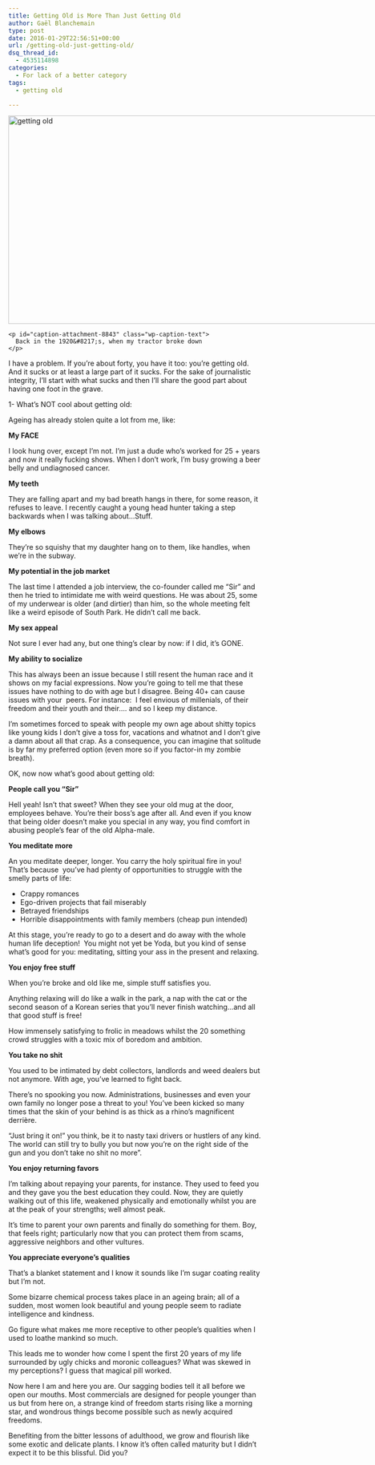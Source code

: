 ```yaml
---
title: Getting Old is More Than Just Getting Old
author: Gaël Blanchemain
type: post
date: 2016-01-29T22:56:51+00:00
url: /getting-old-just-getting-old/
dsq_thread_id:
  - 4535114898
categories:
  - For lack of a better category
tags:
  - getting old

---
```

<div>
  <div id="attachment_8843" style="width: 998px" class="wp-caption aligncenter">
    <img aria-describedby="caption-attachment-8843" class="wp-image-8843" src="http://www.gr0wing.com/wp-content/uploads/2016/01/Old_Cart-1024x431.jpg" alt="getting old" width="988" height="416" srcset="https://www.gr0wing.com/wp-content/uploads/2016/01/Old_Cart-1024x431.jpg 1024w, https://www.gr0wing.com/wp-content/uploads/2016/01/Old_Cart-300x126.jpg 300w, https://www.gr0wing.com/wp-content/uploads/2016/01/Old_Cart-768x323.jpg 768w, https://www.gr0wing.com/wp-content/uploads/2016/01/Old_Cart-150x63.jpg 150w, https://www.gr0wing.com/wp-content/uploads/2016/01/Old_Cart.jpg 1257w" sizes="(max-width: 988px) 100vw, 988px" />
    
    <p id="caption-attachment-8843" class="wp-caption-text">
      Back in the 1920&#8217;s, when my tractor broke down
    </p>
  </div>
</div>

<div>
</div>

<div>
</div>

<div>
  <p class="p1">
    <span class="s1">I have a problem. If you’re about forty, you have it too: you&#8217;re getting old. And it sucks or at least a large part of it sucks. For the sake of journalistic integrity, I&#8217;ll start with what sucks and then I&#8217;ll share the good part about having one foot in the grave.</span>
  </p>
  
  <p class="p1">
    <span class="s1">1- What’s NOT cool about getting old:</span>
  </p>
  
  <p class="p1">
    <span class="s1">Ageing has already stolen quite a lot from me, like:</span>
  </p>
  
  <p class="p1">
    <span class="s1"><b>My FACE</b></span>
  </p>
  
  <p class="p1">
    <span class="s1">I look hung over, except I&#8217;m not. I&#8217;m just a dude who&#8217;s worked for 25 + years and now it really fucking shows. When I don&#8217;t work, I&#8217;m busy growing a beer belly and undiagnosed cancer.</span>
  </p>
  
  <p class="p1">
    <span class="s1"><b>My teeth</b></span>
  </p>
  
  <p class="p1">
    <span class="s1">They are falling apart and my bad breath hangs in there, for some reason, it refuses to leave. I recently caught a young head hunter taking a step backwards when I was talking about&#8230;Stuff.</span>
  </p>
  
  <p class="p1">
    <span class="s1"><b>My elbows</b></span>
  </p>
  
  <p class="p1">
    <span class="s1">They&#8217;re so squishy that my daughter hang on to them, like handles, when we&#8217;re in the subway. </span>
  </p>
  
  <p class="p1">
    <span class="s1"><b>My potential in the job market</b></span>
  </p>
  
  <p class="p1">
    <span class="s1">The last time I attended a job interview, the co-founder called me “Sir” and then he tried to intimidate me with weird questions. He was about 25, some of my underwear is older (and dirtier) than him, so the whole meeting felt like a weird episode of South Park. He didn&#8217;t call me back.</span>
  </p>
  
  <p class="p1">
    <span class="s1"><b>My sex appeal</b></span>
  </p>
  
  <p class="p1">
    <span class="s1">Not sure I ever had any, but one thing’s clear by now: if I did, it&#8217;s GONE.</span>
  </p>
  
  <p class="p1">
    <span class="s1"><b>My ability to socialize</b></span>
  </p>
  
  <p class="p1">
    <span class="s1">This has always been an issue because I still resent the human race and it shows on my facial expressions. Now you&#8217;re going to tell me that these issues have nothing to do with age but I disagree. Being 40+ can cause issues with your  peers. For instance:  I feel envious of millenials, of their freedom and their youth and their&#8230;. and so I keep my distance.</span>
  </p>
  
  <p class="p1">
    <span class="s1">I&#8217;m sometimes forced to speak with people my own age about shitty topics like young kids I don&#8217;t give a toss for, vacations and whatnot and I don&#8217;t give a damn about all that crap. As a consequence, you can imagine that solitude is by far my preferred option (even more so if you factor-in my zombie breath).</span>
  </p>
  
  <p class="p1">
    <span class="s1">OK, now now what’s good about getting old:</span>
  </p>
  
  <p class="p1">
    <span class="s1"><b>People call you “Sir&#8221;</b></span>
  </p>
  
  <p class="p1">
    <span class="s1">Hell yeah! Isn&#8217;t that sweet? When they see your old mug at the door, employees behave. You’re their boss’s age after all. And even if you know that being older doesn’t make you special in any way, you find comfort in abusing people&#8217;s fear of the old Alpha-male.</span>
  </p>
  
  <p class="p1">
    <span class="s1"><b>You meditate more</b></span>
  </p>
  
  <p class="p1">
    <span class="s1">An you meditate deeper, longer. You carry the holy spiritual fire in you! That’s because  you’ve had plenty of opportunities to struggle with the smelly parts of life:</span>
  </p>
  
  <ul>
    <li class="p1">
      <span class="s1">Crappy romances</span>
    </li>
    <li class="p1">
      <span class="s1">Ego-driven projects that fail miserably</span>
    </li>
    <li class="p1">
      <span class="s1">Betrayed friendships</span>
    </li>
    <li class="p1">
      <span class="s1">Horrible disappointments with family members (cheap pun intended)</span>
    </li>
  </ul>
  
  <p class="p1">
    <span class="s1">At this stage, you&#8217;re ready to go to a desert </span><span class="s2">and do away with the whole</span> <span class="s2">human life deception!</span><span class="s1">  You might not yet be Yoda, but you kind of sense what&#8217;s good for you: meditating, sitting your ass in the present and relaxing.<br /> </span>
  </p>
  
  <p class="p1">
    <span class="s1"><b>You enjoy free stuff</b></span>
  </p>
  
  <p class="p1">
    <span class="s1">When you’re broke and old like me, simple stuff satisfies you.</span>
  </p>
  
  <p class="p1">
    <span class="s1">Anything relaxing will do like a walk in the park, a nap with the cat or the second season of a Korean series that you’ll never finish watching…and all that good stuff is free!</span>
  </p>
  
  <p class="p1">
    <span class="s1">How immensely satisfying to frolic in meadows whilst the 20 something crowd struggles with a toxic mix of boredom and ambition.</span>
  </p>
  
  <p class="p1">
    <span class="s1"><b>You take no shit</b></span>
  </p>
  
  <p class="p1">
    <span class="s1">You used to be intimated by debt collectors, landlords and weed dealers but not anymore. With age, you’ve learned to fight back.</span>
  </p>
  
  <p class="p1">
    <span class="s1">There&#8217;s no spooking you now. Administrations, businesses and even your own family no longer pose a threat to you! You’ve been kicked so many times that the skin of your behind is as thick as a rhino’s magnificent derrière.</span>
  </p>
  
  <p class="p1">
    <span class="s1">“Just bring it on!” you think, be it to nasty taxi drivers or hustlers of any kind. The world can still try to bully you but now you&#8217;re on the right side of the gun and you don&#8217;t take no shit no more&#8221;.</span>
  </p>
  
  <p class="p1">
    <span class="s1"><b>You enjoy returning favors</b></span>
  </p>
  
  <p class="p1">
    <span class="s1">I’m talking about repaying your parents, for instance. They used to feed you and they gave you the best education they could. Now, they are quietly walking out of this life, weakened physically and emotionally whilst you are at the peak of your strengths; well almost peak.</span>
  </p>
  
  <p class="p1">
    <span class="s1">It&#8217;s time to parent your own parents and finally do something for them. Boy, that feels right; particularly now that you can protect them from scams, aggressive neighbors and other vultures.</span>
  </p>
  
  <p class="p1">
    <span class="s1"><b>You appreciate everyone’s qualities</b></span>
  </p>
  
  <p class="p1">
    <span class="s1">That’s a blanket statement and I know it sounds like I&#8217;m sugar coating reality but I&#8217;m not.</span>
  </p>
  
  <p class="p1">
    <span class="s1">Some bizarre chemical process takes place in an ageing brain; all of a sudden, most women look beautiful and young people seem to radiate intelligence and kindness.</span>
  </p>
  
  <p class="p1">
    <span class="s1">Go figure what makes me more receptive to other people&#8217;s qualities when I used to loathe mankind so much.</span>
  </p>
  
  <p class="p1">
    <span class="s1">This leads me to wonder how come I spent the first 20 years of my life surrounded by ugly chicks and moronic colleagues? What was skewed in my perceptions? I guess that magical pill worked.</span>
  </p>
  
  <p class="p1">
    <span class="s1">Now here I am and here you are. Our sagging bodies tell it all before we open our mouths. Most commercials are designed for people younger than us but from here on, a strange kind of freedom starts rising like a morning star, and wondrous things become possible such as newly acquired freedoms.</span>
  </p>
  
  <p class="p1">
    <span class="s1">Benefiting from the bitter lessons of adulthood, we grow and flourish like some exotic and delicate plants. I know it&#8217;s often called maturity but I didn&#8217;t expect it to be this blissful. Did you?</span>
  </p>
  
  <p class="p1">
    <span class="s1"> </span>
  </p>
</div>